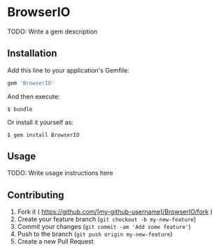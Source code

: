 # BrowserIO

TODO: Write a gem description

## Installation

Add this line to your application's Gemfile:

```ruby
gem 'BrowserIO'
```

And then execute:

    $ bundle

Or install it yourself as:

    $ gem install BrowserIO

## Usage

TODO: Write usage instructions here

## Contributing

1. Fork it ( https://github.com/[my-github-username]/BrowserIO/fork )
2. Create your feature branch (`git checkout -b my-new-feature`)
3. Commit your changes (`git commit -am 'Add some feature'`)
4. Push to the branch (`git push origin my-new-feature`)
5. Create a new Pull Request
